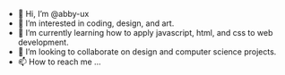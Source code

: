 - 👋 Hi, I’m @abby-ux
- 👀 I’m interested in coding, design, and art.
- 🌱 I’m currently learning how to apply javascript, html, and css to web development.
- 💞️ I’m looking to collaborate on design and computer science projects.
- 📫 How to reach me ...

<!---
abby-ux/abby-ux is a ✨ special ✨ repository because its `README.md` (this file) appears on your GitHub profile.
You can click the Preview link to take a look at your changes.
--->
